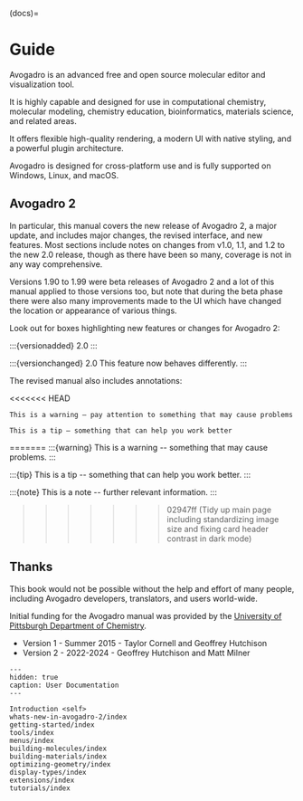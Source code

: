 (docs)=

# Guide

Avogadro is an advanced free and open source molecular editor and visualization tool.

It is highly capable and designed for use in computational chemistry, molecular modeling, chemistry education, bioinformatics, materials science, and related areas.

It offers flexible high-quality rendering, a modern UI with native styling, and a powerful plugin architecture.

Avogadro is designed for cross-platform use and is fully supported on Windows, Linux, and macOS.

## Avogadro 2

In particular, this manual covers the new release of Avogadro 2, a major update, and includes major changes, the revised interface, and new features.
Most sections include notes on changes from v1.0, 1.1, and 1.2 to the new 2.0 release, though as there have been so many, coverage is not in any way comprehensive.

Versions 1.90 to 1.99 were beta releases of Avogadro 2 and a lot of this manual applied to those versions too, but note that during the beta phase there were also many improvements made to the UI which have changed the location or appearance of various things.

Look out for boxes highlighting new features or changes for Avogadro 2:

:::{versionadded} 2.0
:::

:::{versionchanged} 2.0
This feature now behaves differently.
:::

The revised manual also includes annotations:

<<<<<<< HEAD
```{warning}
This is a warning – pay attention to something that may cause problems
```

```{tip}
This is a tip – something that can help you work better
```
=======
:::{warning}
This is a warning -- something that may cause problems.
:::

:::{tip}
This is a tip -- something that can help you work better.
:::

:::{note}
This is a note -- further relevant information.
:::
>>>>>>> 02947ff (Tidy up main page including standardizing image size and fixing card header contrast in dark mode)

## Thanks

This book would not be possible without the help and effort of many people, including Avogadro developers, translators, and users world-wide.

Initial funding for the Avogadro manual was provided by the [University of Pittsburgh Department of Chemistry](http://www.chem.pitt.edu/).

* Version 1 - Summer 2015 - Taylor Cornell and Geoffrey Hutchison
* Version 2 - 2022-2024 - Geoffrey Hutchison and Matt Milner

```{toctree}
---
hidden: true
caption: User Documentation
---

Introduction <self>
whats-new-in-avogadro-2/index
getting-started/index
tools/index
menus/index
building-molecules/index
building-materials/index
optimizing-geometry/index
display-types/index
extensions/index
tutorials/index
```
